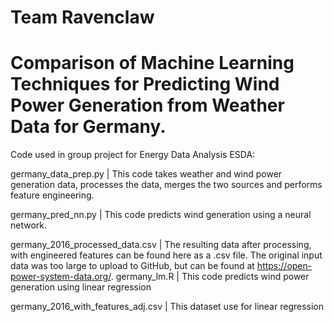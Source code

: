 # Team Ravenclaw

# Comparison of Machine Learning Techniques for Predicting Wind Power Generation from Weather Data for Germany.

Code used in group project for Energy Data Analysis ESDA:

  germany_data_prep.py                  |    This code takes weather and wind power generation data, processes the data,
                                             merges the two sources and performs feature engineering.
  
  germany_pred_nn.py                    |    This code predicts wind generation using a neural network.                                          
                                             
  germany_2016_processed_data.csv       |    The resulting data after processing, with engineered features can be found here as a .csv file. 
                                             The original input data was too large to upload to GitHub, 
                                             but can be found at https://open-power-system-data.org/.
  germany_lm.R                          |    This code predicts wind power generation using linear regression
  
  
  germany_2016_with_features_adj.csv    |    This dataset use for linear regression
  
  
  
